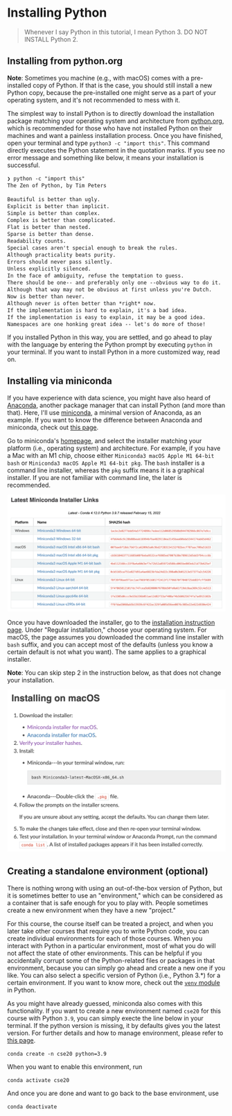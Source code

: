 # Installing Python

> Whenever I say Python in this tutorial, I mean Python 3. DO NOT INSTALL Python 2.

## Installing from python.org

**Note**: Sometimes you machine (e.g., with macOS) comes with a pre-installed copy of Python. If that is the case, you should still install a new Python copy, because the pre-installed one might serve as a part of your operating system, and it's not recommended to mess with it.

The simplest way to install Python is to directly download the installation package matching your operating system and architecture from [python.org](https://www.python.org/), which is recommended for those who have not installed Python on their machines and want a painless installation process. Once you have finished, open your terminal and type `python3 -c "import this"`. This command directly executes the Python statement in the quotation marks. If you see no error message and something like below, it means your installation is successful.

```shell
❯ python -c "import this"
The Zen of Python, by Tim Peters

Beautiful is better than ugly.
Explicit is better than implicit.
Simple is better than complex.
Complex is better than complicated.
Flat is better than nested.
Sparse is better than dense.
Readability counts.
Special cases aren't special enough to break the rules.
Although practicality beats purity.
Errors should never pass silently.
Unless explicitly silenced.
In the face of ambiguity, refuse the temptation to guess.
There should be one-- and preferably only one --obvious way to do it.
Although that way may not be obvious at first unless you're Dutch.
Now is better than never.
Although never is often better than *right* now.
If the implementation is hard to explain, it's a bad idea.
If the implementation is easy to explain, it may be a good idea.
Namespaces are one honking great idea -- let's do more of those!
```

If you installed Python in this way, you are settled, and go ahead to play with the language by entering the Python prompt by executing `python` in your terminal. If you want to install Python in a more customized way, read on.

## Installing via miniconda

If you have experience with data science, you might have also heard of [Anaconda](https://www.anaconda.com/), another package manager that can install Python (and more than that). Here, I'll use [miniconda](https://docs.conda.io/en/latest/miniconda.html), a minimal version of Anaconda, as an example. If you want to know the difference between Anaconda and miniconda, check out [this page](https://docs.conda.io/projects/conda/en/latest/user-guide/install/download.html#anaconda-or-miniconda).

Go to miniconda's [homepage](https://docs.conda.io/en/latest/miniconda.html), and select the installer matching your platform (i.e., operating system) and architecture. For example, if you have a Mac with an M1 chip, choose either `Miniconda3 macOS Apple M1 64-bit bash` or `Miniconda3 macOS Apple M1 64-bit pkg`. The `bash` installer is a command line installer, whereas the `pkg` suffix means it is a graphical installer. If you are not familiar with command line, the later is recommended.

![miniconda](images/miniconda.png)

Once you have downloaded the installer, go to the [installation instruction page](https://conda.io/projects/conda/en/latest/user-guide/install/index.html). Under "Regular installation," choose your operating system. For macOS, the page assumes you downloaded the command line installer with `bash` suffix, and you can accept most of the defaults (unless you know a certain default is not what you want). The same applies to a graphical installer.

**Note**: You can skip step 2 in the instruction below, as that does not change your installation.

![miniconda macOS installation instruction](images/miniconda-macos.png)

<!-- If you choose to use miniconda as your Python installer, the best practice is to create an environment instead of operating on the default environment (i.e., no environment). This is especially important if you want to upgrade Python or install a version different from the one you have. [This page](https://conda.io/projects/conda/en/latest/user-guide/tasks/manage-python.html#updating-or-upgrading-python) might be helpful if you want to do so. -->

## Creating a standalone environment (optional)

There is nothing wrong with using an out-of-the-box version of Python, but it is sometimes better to use an "environment," which can be considered as a container that is safe enough for you to play with. People sometimes create a new environment when they have a new "project."

For this course, the course itself can be treated a project, and when you later take other courses that require you to write Python code, you can create individual environments for each of those courses. When you interact with Python in a particular environment, most of what you do will not affect the state of other environments. This can be helpful if you accidentally corrupt some of the Python-related files or packages in that environment, because you can simply go ahead and create a new one if you like. You can also select a specific version of Python (i.e., Python 3.\*) for a certain environment. If you want to know more, check out the [`venv` module](https://docs.python.org/3/library/venv.html#module-venv) in Python.

As you might have already guessed, miniconda also comes with this functionality. If you want to create a new environment named `cse20` for this course with Python `3.9`, you can simply execte the line below in your terminal. If the python version is missing, it by defaults gives you the latest version. For further details and how to manage environment, please refer to [this page](https://conda.io/projects/conda/en/latest/user-guide/tasks/manage-environments.html#creating-an-environment-with-commands).

```shell
conda create -n cse20 python=3.9
```

When you want to enable this environment, run

```shell
conda activate cse20
```

And once you are done and want to go back to the base environment, use

```shell
conda deactivate
```
